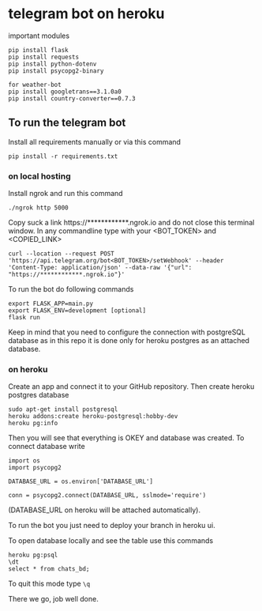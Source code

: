 # telegram bot on heroku
important modules
```
pip install flask
pip install requests
pip install python-dotenv
pip install psycopg2-binary

for weather-bot 
pip install googletrans==3.1.0a0
pip install country-converter==0.7.3 
```

## To run the telegram bot
Install all requirements manually or via this command

```
pip install -r requirements.txt
```

### on local hosting
Install ngrok and run this command
```
./ngrok http 5000
```
Copy suck a link https://************.ngrok.io
and do not close this terminal window. In any commandline type
with your <BOT_TOKEN> and <COPIED_LINK>
```
curl --location --request POST 'https://api.telegram.org/bot<BOT_TOKEN>/setWebhook' --header 'Content-Type: application/json' --data-raw '{"url": "https://************.ngrok.io"}'
```
To run the bot do following commands
```
export FLASK_APP=main.py
export FLASK_ENV=development [optional]
flask run
```
Keep in mind that you need to configure the connection with postgreSQL database
as in this repo it is done only for heroku postgres as an attached database.

### on heroku
Create an app and connect it to your GitHub repository. Then create heroku
postgres database
```
sudo apt-get install postgresql
heroku addons:create heroku-postgresql:hobby-dev
heroku pg:info
```
Then you will see that everything is OKEY and database was created.
To connect database write
```
import os
import psycopg2

DATABASE_URL = os.environ['DATABASE_URL']

conn = psycopg2.connect(DATABASE_URL, sslmode='require')
```
(DATABASE_URL on heroku will be attached automatically).

To run the bot you just need to deploy your branch in heroku ui.

To open database locally and see the table use this commands
```
heroku pg:psql
\dt
select * from chats_bd;
```
To quit this mode type ```\q```

There we go, job well done.

